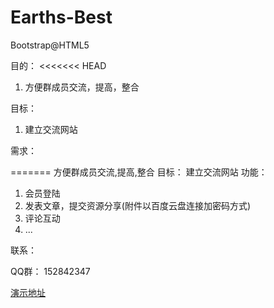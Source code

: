 # Earths-Best
Bootstrap@HTML5

目的：
<<<<<<< HEAD

1. 方便群成员交流，提高，整合

目标：

1. 建立交流网站

需求：

=======
方便群成员交流,提高,整合
目标：
建立交流网站
功能：

1. 会员登陆
2. 发表文章，提交资源分享(附件以百度云盘连接加密码方式)
3. 评论互动
4. ...

联系：

QQ群：
152842347

<a href="http://tiano.gotoip4.com">演示地址</a>
